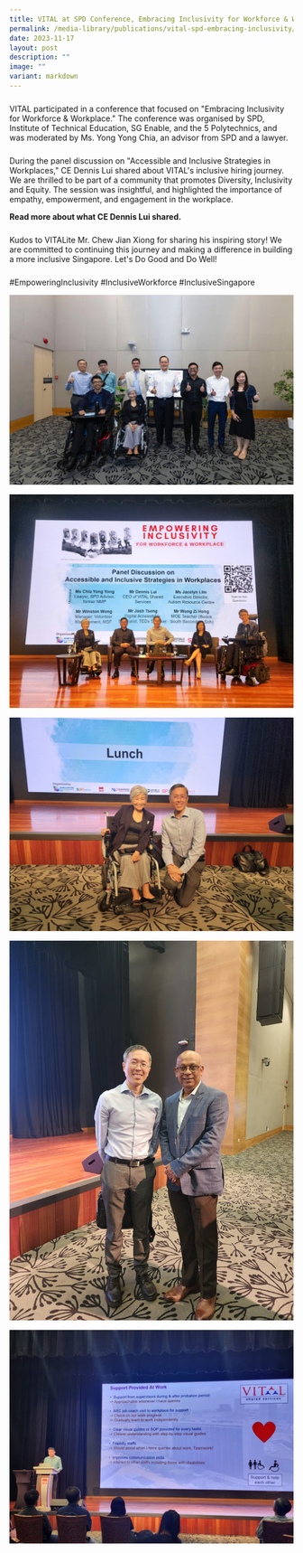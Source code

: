 ```yaml
---
title: VITAL at SPD Conference, Embracing Inclusivity for Workforce & Workplace
permalink: /media-library/publications/vital-spd-embracing-inclusivity/
date: 2023-11-17
layout: post
description: ""
image: ""
variant: markdown
---
```

<p style="font-size: 24px;color:#585858;text-align:justify;">
	
VITAL participated in a conference that focused on "Embracing Inclusivity for Workforce &amp; Workplace." The conference was organised by SPD, Institute of Technical Education, SG Enable, and the 5 Polytechnics, and was moderated by Ms. Yong Yong Chia, an advisor from SPD and a lawyer. </p>
	
<p style="font-size: 24px;color:#585858;text-align:justify;">
	
During the panel discussion on "Accessible and Inclusive Strategies in Workplaces," CE Dennis Lui shared about VITAL's inclusive hiring journey. We are thrilled to be part of a community that promotes Diversity, Inclusivity and Equity. The session was insightful, and highlighted the importance of empathy, empowerment, and engagement in the workplace. </p>

<b>Read more about what CE Dennis Lui shared.[](/files/VITAL_Script_for_SPD_Conference.pdf) </b>

<p style="font-size: 24px;color:#585858;text-align:justify;">
	
Kudos to VITALite Mr. Chew Jian Xiong for sharing his inspiring story! We are committed to continuing this journey and making a difference in building a more inclusive Singapore. Let's Do Good and Do Well! </p>

<p style="font-size: 24px;color:#585858;text-align:justify;">
	
#EmpoweringInclusivity #InclusiveWorkforce #InclusiveSingapore </p>

![](/images/IMG_20231116_WA0035.jpg)

![](/images/IMG_20231116_WA0002.jpg)

![](/images/IMG_20231116_WA0032.jpg)

![](/images/IMG_20231116_WA0029.jpg)

![](/images/IMG_20231116_WA0006.jpg)